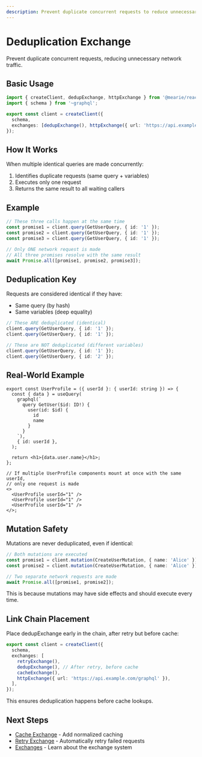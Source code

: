 ```yaml
---
description: Prevent duplicate concurrent requests to reduce unnecessary network traffic. Automatically deduplicates identical queries while preserving mutation safety.
---
```


# Deduplication Exchange

Prevent duplicate concurrent requests, reducing unnecessary network traffic.

## Basic Usage

```typescript
import { createClient, dedupExchange, httpExchange } from '@mearie/react'; // or @mearie/vue, @mearie/svelte, @mearie/solid
import { schema } from '~graphql';

export const client = createClient({
  schema,
  exchanges: [dedupExchange(), httpExchange({ url: 'https://api.example.com/graphql' })],
});
```

## How It Works

When multiple identical queries are made concurrently:

1. Identifies duplicate requests (same query + variables)
2. Executes only one request
3. Returns the same result to all waiting callers

## Example

```typescript
// These three calls happen at the same time
const promise1 = client.query(GetUserQuery, { id: '1' });
const promise2 = client.query(GetUserQuery, { id: '1' });
const promise3 = client.query(GetUserQuery, { id: '1' });

// Only ONE network request is made
// All three promises resolve with the same result
await Promise.all([promise1, promise2, promise3]);
```

## Deduplication Key

Requests are considered identical if they have:

- Same query (by hash)
- Same variables (deep equality)

```typescript
// These ARE deduplicated (identical)
client.query(GetUserQuery, { id: '1' });
client.query(GetUserQuery, { id: '1' });

// These are NOT deduplicated (different variables)
client.query(GetUserQuery, { id: '1' });
client.query(GetUserQuery, { id: '2' });
```

## Real-World Example

```tsx
export const UserProfile = ({ userId }: { userId: string }) => {
  const { data } = useQuery(
    graphql(`
      query GetUser($id: ID!) {
        user(id: $id) {
          id
          name
        }
      }
    `),
    { id: userId },
  );

  return <h1>{data.user.name}</h1>;
};

// If multiple UserProfile components mount at once with the same userId,
// only one request is made
<>
  <UserProfile userId="1" />
  <UserProfile userId="1" />
  <UserProfile userId="1" />
</>;
```

## Mutation Safety

Mutations are never deduplicated, even if identical:

```typescript
// Both mutations are executed
const promise1 = client.mutation(CreateUserMutation, { name: 'Alice' });
const promise2 = client.mutation(CreateUserMutation, { name: 'Alice' });

// Two separate network requests are made
await Promise.all([promise1, promise2]);
```

This is because mutations may have side effects and should execute every time.

## Link Chain Placement

Place dedupExchange early in the chain, after retry but before cache:

```typescript
export const client = createClient({
  schema,
  exchanges: [
    retryExchange(),
    dedupExchange(), // After retry, before cache
    cacheExchange(),
    httpExchange({ url: 'https://api.example.com/graphql' }),
  ],
});
```

This ensures deduplication happens before cache lookups.

## Next Steps

- [Cache Exchange](/exchanges/cache) - Add normalized caching
- [Retry Exchange](/exchanges/retry) - Automatically retry failed requests
- [Exchanges](/guides/links) - Learn about the exchange system
